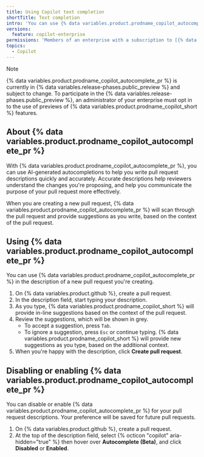 ```yaml
---
title: Using Copilot text completion
shortTitle: Text completion
intro: 'You can use {% data variables.product.prodname_copilot_autocomplete_pr %} to help you write pull request descriptions more quickly and accurately.'
versions:
  feature: copilot-enterprise
permissions: 'Members of an enterprise with a subscription to [{% data variables.product.prodname_copilot_enterprise %}](/copilot/github-copilot-enterprise/overview/about-github-copilot-enterprise)'
topics:
  - Copilot
---
```


>[!NOTE]
> {% data variables.product.prodname_copilot_autocomplete_pr %} is currently in {% data variables.release-phases.public_preview %} and subject to change. To participate in the {% data variables.release-phases.public_preview %}, an administrator of your enterprise must opt in to the use of previews of {% data variables.product.prodname_copilot_short %} features.

## About {% data variables.product.prodname_copilot_autocomplete_pr %}

With {% data variables.product.prodname_copilot_autocomplete_pr %}, you can use AI-generated autocompletions to help you write pull request descriptions quickly and accurately. Accurate descriptions help reviewers understand the changes you're proposing, and help you communicate the purpose of your pull request more effectively.

When you are creating a new pull request, {% data variables.product.prodname_copilot_autocomplete_pr %} will scan through the pull request and provide suggestions as you write, based on the context of the pull request.

## Using {% data variables.product.prodname_copilot_autocomplete_pr %}

You can use {% data variables.product.prodname_copilot_autocomplete_pr %} in the description of a new pull request you're creating.

1. On {% data variables.product.github %}, create a pull request.
1. In the description field, start typing your description.
1. As you type, {% data variables.product.prodname_copilot_short %} will provide in-line suggestions based on the context of the pull request.
1. Review the suggestions, which will be shown in grey.
   * To accept a suggestion, press `Tab`.
   * To ignore a suggestion, press `Esc` or continue typing. {% data variables.product.prodname_copilot_short %} will provide new suggestions as you type, based on the additional context.
1. When you're happy with the description, click **Create pull request**.

## Disabling or enabling {% data variables.product.prodname_copilot_autocomplete_pr %}

You can disable or enable {% data variables.product.prodname_copilot_autocomplete_pr %} for your pull request descriptions. Your preference will be saved for future pull requests.

1. On {% data variables.product.github %}, create a pull request.
1. At the top of the description field, select {% octicon "copilot" aria-hidden="true" %} then hover over **Autocomplete (Beta)**, and click **Disabled** or **Enabled**.
